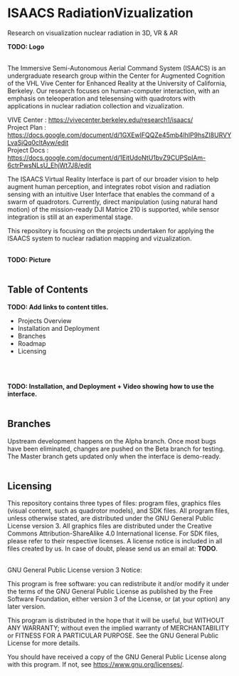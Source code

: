 # ISAACS RadiationVizualization 
Research on visualization nuclear radiation in 3D, VR &amp; AR
<br>

**TODO: Logo**
<br>
<br>

The Immersive Semi-Autonomous Aerial Command System (ISAACS) is an undergraduate research group within the Center for Augmented Cognition of the VHL Vive Center for Enhanced Reality at the University of California, Berkeley. Our research focuses on human-computer interaction, with an emphasis on teleoperation and telesensing with quadrotors with applications in nuclear radiation collection and vizualization.

VIVE Center  : https://vivecenter.berkeley.edu/research1/isaacs/
<br>
Project Plan : https://docs.google.com/document/d/1GXEwlFQQZe45mb4lhIP9hsZI8URVYLvaSjQq0cltAyw/edit
<br>
Project Docs : https://docs.google.com/document/d/1EitUdoNtU1bvZ9CUPSplAm-6ctrPwsNLsU_EhjWt7J8/edit
<br>

The ISAACS Virtual Reality Interface is part of our broader vision to help augment human perception, and integrates robot vision and radiation sensing with an intuitive User Interface that enables the command of a swarm of quadrotors. Currently, direct manipulation (using natural hand motion) of the mission-ready DJI Matrice 210 is supported, while sensor integration is still at an experimental stage.
<br>

This repository is focusing on the projects undertaken for applying the ISAACS system to nuclear radiation mapping and vizualization. 
<br>
<br>

**TODO: Picture**
<br>
<br>


## Table of Contents
**TODO: Add links to content titles.**
* Projects Overview
* Installation and Deployment
* Branches
* Roadmap
* Licensing
<br>
<br>

**TODO: Installation, and Deployment + Video showing how to use the interface.**
<br>
<br>

## Branches
Upstream development happens on the Alpha branch. Once most bugs have been eliminated, changes are pushed on the Beta branch for testing. The Master branch gets updated only when the interface is demo-ready.
<br>
<br>

## Licensing
This repository contains three types of files: program files, graphics files (visual content, such as quadrotor models), and SDK files. All program files, unless otherwise stated, are distributed under the GNU General Public License version 3. All graphics files are distributed under the Creative Commons Attribution-ShareAlike 4.0 International license. For SDK files, please refer to their respective licenses. A license notice is included in all files created by us. In case of doubt, please send us an email at: **TODO**.
<br>
<br>

GNU General Public License version 3 Notice:
<br>

This program is free software: you can redistribute it and/or modify
it under the terms of the GNU General Public License as published by
the Free Software Foundation, either version 3 of the License, or
(at your option) any later version.
<br>

This program is distributed in the hope that it will be useful,
but WITHOUT ANY WARRANTY; without even the implied warranty of
MERCHANTABILITY or FITNESS FOR A PARTICULAR PURPOSE.  See the
GNU General Public License for more details.
<br>

You should have received a copy of the GNU General Public License
along with this program.  If not, see <https://www.gnu.org/licenses/>.

